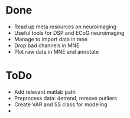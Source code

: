 # Done
* Read up meta resources on neuroimaging
* Useful tools for DSP and ECoG neuroimaging
* Manage to import data in mne
* Drop bad channels in MNE
* Plot raw data in MNE and annotate

# ToDo
* Add relevant matlab path
* Preprocess data: detrend, remove outliers
* Create VAR and SS class for modeling
*
